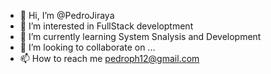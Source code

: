 - 👋 Hi, I’m @PedroJiraya
- 👀 I’m interested in FullStack developtment 
- 🌱 I’m currently learning System Snalysis and Development
- 💞️ I’m looking to collaborate on ...
- 📫 How to reach me pedroph12@gmail.com

<!---
PedroJiraya/PedroJiraya is a ✨ special ✨ repository because its `README.md` (this file) appears on your GitHub profile.
You can click the Preview link to take a look at your changes.
--->
